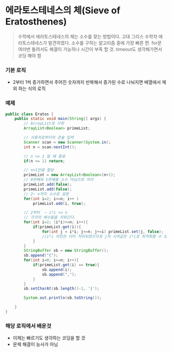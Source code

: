 # 에라토스테네스의 체(Sieve of Eratosthenes)
> 수학에서 에라토스테네스의 체는 소수를 찾는 방법이다. 고대 그리스 수학자 에라토스테네스가 발견하였다.
> 소수를 구하는 알고리즘 중에 가장 빠른 편.
> for문 여러번 돌려서도 해결이 가능하나 시간이 부족 할 것.
> timeout도 생각해가면서 코딩 해야 함





### 기본 로직
* 2부터 1씩 증가하면서 주어진 숫자까지 반복해서 증가된 수로 나눠지면 배열에서 제외 하는 식의 로직


### 예제
```java
public class Eratos {
	public static void main(String[] args) {
		// ArrayList로 구현
		ArrayList<Boolean> primeList;

		// 사용자로부터의 콘솔 입력
		Scanner scan = new Scanner(System.in);
		int n = scan.nextInt();

		// n <= 1 일 때 종료
		if(n <= 1) return;

		// n+1만큼 할당
		primeList = new ArrayList<Boolean>(n+1);
		// 0번째와 1번째를 소수 아님으로 처리
		primeList.add(false);
		primeList.add(false);
		// 2~ n까지 소수로 설정
		for(int i=2; i<=n; i++ )
			primeList.add(i, true);

		// 2부터  ~ i*i <= n
		// 각각의 배수들을 지워간다.
		for(int i=2; (i*i)<=n; i++){
			if(primeList.get(i)){
				for(int j = i*i; j<=n; j+=i) primeList.set(j, false);
				//i*i 미만은 이미 처리되었으므로 j의 시작값은 i*i로 최적화할 수 있다.
			}
		}
		StringBuffer sb = new StringBuffer();
		sb.append("{");
		for(int i=0; i<=n; i++){
			if(primeList.get(i) == true){
				sb.append(i);
				sb.append(",");
			}
		}
		sb.setCharAt(sb.length()-1, '}');

		System.out.println(sb.toString());

	}
}
```
### 해당 로직에서 배운것
* 이제는 빠르기도 생각하는 코딩을 할 것
* 문제 해결이 능사가 아님



